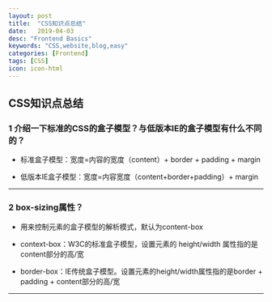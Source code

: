```yaml
---
layout: post
title:  "CSS知识点总结"
date:   2019-04-03
desc: "Frontend Basics"
keywords: "CSS,website,blog,easy"
categories: [Frontend]
tags: [CSS]
icon: icon-html
---
```

## CSS知识点总结

### 1 介绍一下标准的CSS的盒子模型？与低版本IE的盒子模型有什么不同的？

* 标准盒子模型：宽度=内容的宽度（content）+ border + padding + margin

* 低版本IE盒子模型：宽度=内容宽度（content+border+padding）+ margin

***

### 2 box-sizing属性？

* 用来控制元素的盒子模型的解析模式，默认为content-box

* context-box：W3C的标准盒子模型，设置元素的 height/width 属性指的是content部分的高/宽

* border-box：IE传统盒子模型。设置元素的height/width属性指的是border + padding + content部分的高/宽

***


